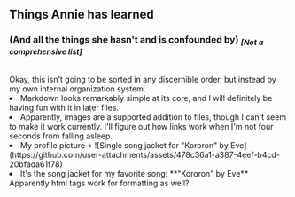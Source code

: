 ## **Things Annie has learned**
### (And all the things she hasn't and is confounded by) <sub>*[Not a comprehensive list]*</sub>
</br>
Okay, this isn't going to be sorted in any discernible order, but instead by my own internal organization system. </br>
<li> Markdown looks remarkably simple at its core, and I will definitely be having fun with it in later files. </li>
<li> Apparently, images are a supported addition to files, though I can't seem to make it work currently. I'll figure out how links work when I'm not four seconds from falling asleep. </li>
  <li> My profile picture-> ![Single song jacket for "Kororon" by Eve](https://github.com/user-attachments/assets/478c36a1-a387-4eef-b4cd-20bfada61f78)
  <li> It's the song jacket for my favorite song: **"Kororon" by Eve**
Apparently html tags work for formatting as well?
